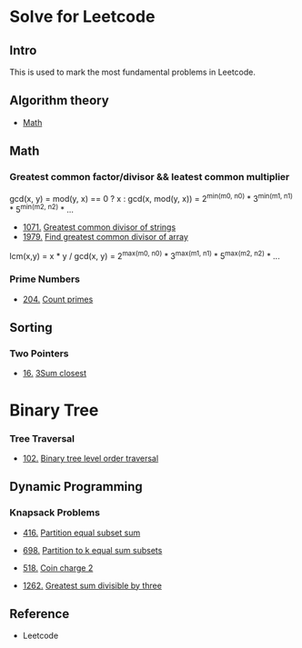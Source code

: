 # Solve for Leetcode 

## Intro

This is used to mark the most fundamental problems in Leetcode.

## Algorithm theory
- [Math](SolForLeetcode-Math.md) 

## Math
### Greatest common factor/divisor && leatest common multiplier
gcd(x, y) = mod(y, x) == 0 ? x : gcd(x, mod(y, x)) =  2<sup>min(m0, n0)</sup> \* 3<sup>min(m1, n1)</sup> \* 5<sup>min(m2, n2)</sup> \* ...


- [1071.](https://leetcode.com/problems/greatest-common-divisor-of-strings/) [Greatest common divisor of strings](greatest-common-divisor-of-strings.md)
- [1979.](https://leetcode.com/problems/find-greatest-common-divisor-of-array/) [Find greatest common divisor of array](find-greatest-common-divisor-of-array.md)

lcm(x,y) =  x * y / gcd(x, y) = 2<sup>max(m0, n0)</sup> \* 3<sup>max(m1, n1)</sup> \* 5<sup>max(m2, n2)</sup> \* ...


### Prime Numbers
- [204.](https://leetcode.com/problems/count-primes/) [Count primes](count-primes.md)

## Sorting
### Two Pointers
- [16.](https://leetcode.com/problems/3sum-closest/) [3Sum closest](3sum-closest.md)

# Binary Tree
### Tree Traversal
- [102.](https://leetcode.com/problems/binary-tree-level-order-traversal) [Binary tree level order traversal](binary-tree-level-order-traversal.md)

## Dynamic Programming
### Knapsack Problems
- [416.](https://leetcode.com/problems/partition-equal-subset-sum) [Partition equal subset sum](partition-equal-subset-sum.md)
- [698.](https://leetcode.com/problems/partition-to-k-equal-sum-subsets) [Partition to k equal sum subsets](partition-to-k-equal-sum-subsets.md)

- [518.](https://leetcode.com/problems/coin-change-2) [Coin charge 2](coin-change-2.md)

- [1262.](https://leetcode.com/problems/greatest-sum-divisible-by-three/) [Greatest sum divisible by three](greatest-sum-divisible-by-three.md)


<!-- ## 算法思想

- [双指针](Leetcode%20题解%20-%20双指针.md)
- [排序](Leetcode%20题解%20-%20排序.md)
- [贪心思想](Leetcode%20题解%20-%20贪心思想.md)
- [二分查找](Leetcode%20题解%20-%20二分查找.md)
- [分治](Leetcode%20题解%20-%20分治.md)
- [搜索](Leetcode%20题解%20-%20搜索.md)
- [动态规划](Leetcode%20题解%20-%20动态规划.md)
- [数学](Leetcode%20题解%20-%20数学.md)

## 数据结构相关

- [链表](Leetcode%20题解%20-%20链表.md)
- [树](Leetcode%20题解%20-%20树.md)
- [栈和队列](Leetcode%20题解%20-%20栈和队列.md)
- [哈希表](Leetcode%20题解%20-%20哈希表.md)
- [字符串](Leetcode%20题解%20-%20字符串.md)
- [数组与矩阵](Leetcode%20题解%20-%20数组与矩阵.md)
- [图](Leetcode%20题解%20-%20图.md)
- [位运算](Leetcode%20题解%20-%20位运算.md) -->

## Reference
- Leetcode
